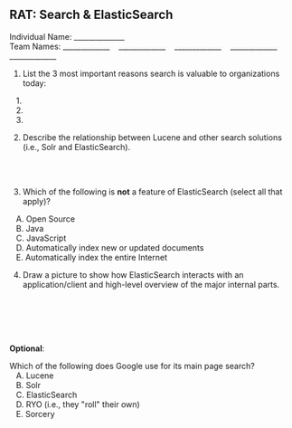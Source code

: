 RAT: Search & ElasticSearch
----
Individual Name: ______________  
Team Names: \_\_\_\_\_\_\_\_\_\_\_\_\_ &nbsp;&nbsp; \_\_\_\_\_\_\_\_\_\_\_\_\_ &nbsp;&nbsp; \_\_\_\_\_\_\_\_\_\_\_\_\_ &nbsp;&nbsp; \_\_\_\_\_\_\_\_\_\_\_\_\_  &nbsp;&nbsp; \_\_\_\_\_\_\_\_\_\_\_\_\_

1) List the 3 most important reasons search is valuable to organizations today:

&nbsp;&nbsp; 1.  
&nbsp;&nbsp; 2.  
&nbsp;&nbsp; 3.  

2) Describe the relationship between Lucene and other search solutions (i.e., Solr and ElasticSearch).

<br>
<br>

3) Which of the following is __not__ a feature of ElasticSearch (select all that apply)?

&nbsp;&nbsp; A. Open Source  
&nbsp;&nbsp; B. Java  
&nbsp;&nbsp; C. JavaScript  
&nbsp;&nbsp; D. Automatically index new or updated documents  
&nbsp;&nbsp; E. Automatically index the entire Internet  

4) Draw a picture to show how ElasticSearch interacts with an application/client and high-level overview of the major internal parts.

<br>
<br>
<br>
<br>
 

__Optional__:

Which of the following does Google use for its main page search?  
&nbsp;&nbsp; A. Lucene  
&nbsp;&nbsp; B. Solr  
&nbsp;&nbsp; C. ElasticSearch  
&nbsp;&nbsp; D. RYO (i.e., they "roll" their own)  
&nbsp;&nbsp; E. Sorcery 